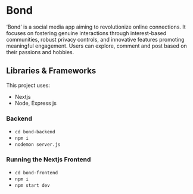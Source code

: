 # Bond

‘Bond’ is a social media app aiming to revolutionize online connections. It focuses on fostering genuine interactions through interest-based communities, robust privacy controls, and innovative features promoting meaningful engagement. Users can explore, comment and post based on their passions and hobbies.

## Libraries & Frameworks

This project uses:

- Nextjs
- Node, Express js

### Backend

- `cd bond-backend`
- `npm i`
- `nodemon server.js`

### Running the Nextjs Frontend

- `cd bond-frontend`
- `npm i`
- `npm start dev`
